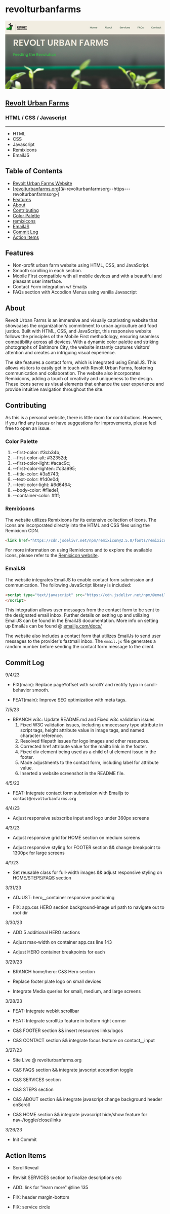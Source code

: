 # revolturbanfarms

![Revolt Urban Farms](images/RUFscreenshot.png)

## [Revolt Urban Farms](https://revolturbanfarms.org)

### HTML / CSS / Javascript

---

- HTML
- CSS
- Javascript
- Remixicons
- EmailJS

## Table of Contents

- [Revolt Urban Farms Website](#revolt-urban-farms)
- [[revolturbanfarms.org](https://revolturbanfarms.org)](#-revolturbanfarmsorg--https---revolturbanfarmsorg-)
- [Features](#features)
- [About](#about)
- [Contributing](#contributing)
- [Color Palette](#color-palette)
- [remixicons](#remixicons)
- [EmailJS](#emailjs)
- [Commit Log](#commit-log)
- [Action Items](#action-items)

## Features

- Non-profit urban farm website using HTML, CSS, and JavaScript.
- Smooth scrolling in each section.
- Mobile First compatible with all mobile devices and with a beautiful and pleasant user interface.
- Contact Form integration w/ Emailjs
- FAQs section with Accodion Menus using vanilla Javascript

## About

Revolt Urban Farms is an immersive and visually captivating website that showcases the organization's commitment to urban agriculture and food justice. Built with HTML, CSS, and JavaScript, this responsive website follows the principles of the Mobile First methodology, ensuring seamless compatibility across all devices. With a dynamic color palette and striking photographs of Baltimore City, the website instantly captures visitors' attention and creates an intriguing visual experience.

The site features a contact form, which is integrated using EmailJS. This allows visitors to easily get in touch with Revolt Urban Farms, fostering communication and collaboration. The website also incorporates Remixicons, adding a touch of creativity and uniqueness to the design. These icons serve as visual elements that enhance the user experience and provide intuitive navigation throughout the site.

## Contributing

As this is a personal website, there is little room for contributions. However, if you find any issues or have suggestions for improvements, please feel free to open an issue.

### Color Palette

  1. --first-color: #3cb34b;
  2. --first-color-alt: #32352d;
  3. --first-color-light: #acac9c;
  4. --first-color-lighten: #c3a995;
  5. --title-color: #3a5743;
  6. --text-color: #1d0e0d;
  7. --text-color-light: #6d6464;
  8. --body-color: #f1ede1;
  9. --container-color: #fff;

### Remixicons

The website utilizes Remixicons for its extensive collection of icons. The icons are incorporated directly into the HTML and CSS files using the Remixicon CDN.

```html
<link href="https://cdn.jsdelivr.net/npm/remixicon@2.5.0/fonts/remixicon.css" rel="stylesheet">
```

For more information on using Remixicons and to explore the available icons, please refer to the [Remixicon website](https://remixicon.com/).

### EmailJS

The website integrates EmailJS to enable contact form submission and communication. The following JavaScript library is included:

```html
<script type="text/javascript" src="https://cdn.jsdelivr.net/npm/@emailjs/browser@3/dist/email.min.js">
</script>
```

This integration allows user messages from the contact form to be sent to the designated email inbox. Further details on setting up and utilizing EmailJS can be found in the EmailJS documentation. More info on setting up EmailJs can be found @ [emailjs.com/docs/](https://www.emailjs.com/docs/)

The website also includes a contact form that utilizes EmailJs to send user messages to the provider's fastmail inbox. The `email.js` file generates a random number before sending the contact form message to the client.

## Commit Log

9/4/23

- FIX(main): Replace pageYoffset with scrollY and rectify typo in scroll-behavior smooth.

- FEAT(main): Improve SEO optimization with meta tags.

7/5/23

- BRANCH w3c: Update README.md and Fixed w3c validation issues
   1. Fixed W3C validation issues, including unnecessary type attribute in script tags, height attribute value in image tags, and named character reference.
   2. Resolved filepath issues for logo images and other resources.
   3. Corrected href attribute value for the mailto link in the footer.
   4. Fixed div element being used as a child of ul element issue in the footer.
   5. Made adjustments to the contact form, including label for attribute value.
   6. Inserted a website screenshot in the README file.

4/5/23

- FEAT: Integrate contact form submission with Emailjs to `contact@revolturbanfarms.org`

4/4/23

- Adjust responsive subscribe input and logo under 360px screens

4/3/23

- Adjust responsive grid for HOME section on medium screens

- Adjust responsive styling for FOOTER section && change breakpoint to 1300px for large screens

4/1/23

- Set reusable class for full-width images && adjust responsive styling on HOME/STEPS/FAQS section

3/31/23

- ADJUST: hero__container responsive positioning

- FIX: app.css HERO section background-image url path to navigate out to root dir

3/30/23

- ADD 5 additional HERO sections

- Adjust max-width on container app.css line 143

- Adjust HERO container breakpoints for each

3/29/23

- BRANCH home/hero: C&S Hero section

- Replace footer plate logo on small devices

- Integrate Media queries for small, medium, and large screens

3/28/23

- FEAT: Integrate webkit scrollbar

- FEAT: Integrate scrollUp feature in bottom right corner

- C&S FOOTER section && insert resources links/logos

- C&S CONTACT section && integrate focus feature on contact__input

3/27/23

- Site Live @ revolturbanfarms.org

- C&S FAQS section && integrate javscript accordion toggle

- C&S SERVICES section

- C&S STEPS section

- C&S ABOUT section && integrate javascript change background header onScroll

- C&S HOME section && integrate javascript hide/show feature for nav-/toggle/close/links

3/26/23

- Init Commit

## Action Items

- ScrollReveal

- Revisit SERVICES section to finalize descriptions etc

- ADD: link for "learn more" @line 135

- FIX: header margin-bottom

- FIX: service circle
